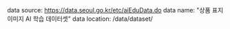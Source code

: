 data source:	https://data.seoul.go.kr/etc/aiEduData.do
data name:	"상품 표지 이미지 AI 학습 데이터셋"
data location:	/data/dataset/
